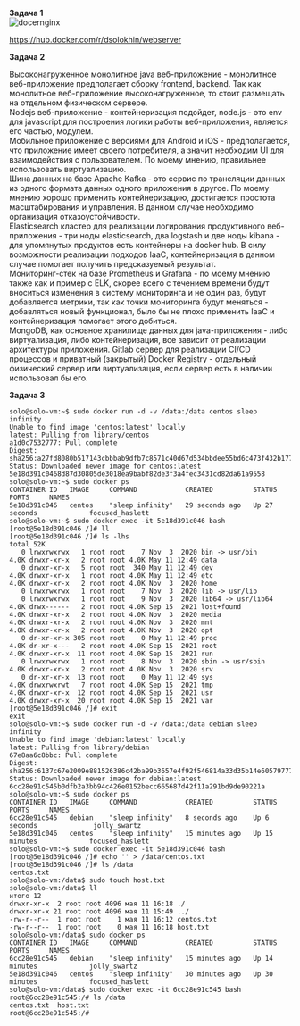 **Задача 1**  
![docernginx](https://user-images.githubusercontent.com/26553608/167848959-491de486-f451-474b-81b3-c116ab60298b.JPG)

https://hub.docker.com/r/dsolokhin/webserver  

**Задача 2**  

Высоконагруженное монолитное java веб-приложение - монолитное веб-приложение предполагает сборку frontend, backend. Так как монолитное веб-приложение высоконагруженное, то стоит размещать на отдельном физическом сервере.    
Nodejs веб-приложение - контейнеризация подойдет, node.js - это env для javascript для построения логики работы веб-приложения, является его частью, модулем.    
Мобильное приложение c версиями для Android и iOS - предполагается, что приложение имеет своего потребителя, а значит необходим UI для взаимодействия с пользователем. По моему мнению, правильнее использовать виртуализацию.  
Шина данных на базе Apache Kafka - это сервис по трансляции данных из одного формата данных одного приложения в другое. По моему мнению хорошо применить контейнеризацию,  достигается простота масштабирования и управления. В данном случае необходимо организация отказоустойчивости.    
Elasticsearch кластер для реализации логирования продуктивного веб-приложения - три ноды elasticsearch, два logstash и две ноды kibana - для упомянутых продуктов есть контейнеры на docker hub. В силу возможности реализации подходов IaaC, контейнеризация в данном случае помогает получить предсказуемый результат.  
Мониторинг-стек на базе Prometheus и Grafana - по моему мнению также как и пример с ELK, скорее всего с течением времени будут вноситься изменения в систему мониторинга и не один раз, будут добавляется метрики, так как точки мониторинга будут меняться - добавляться новый функционал, было бы не плохо применить IaaC и контейнеризация помогает этого добиться.    
MongoDB, как основное хранилище данных для java-приложения - либо виртуализация, либо контейнеризация, все зависит от реализации архитектуры приложения.
Gitlab сервер для реализации CI/CD процессов и приватный (закрытый) Docker Registry - отдельный физический сервер или виртуализация, если сервер есть в наличии использовал бы его.   

**Задача 3**  

```
solo@solo-vm:~$ sudo docker run -d -v /data:/data centos sleep infinity
Unable to find image 'centos:latest' locally
latest: Pulling from library/centos
a1d0c7532777: Pull complete 
Digest: sha256:a27fd8080b517143cbbbab9dfb7c8571c40d67d534bbdee55bd6c473f432b177
Status: Downloaded newer image for centos:latest
5e18d391c0468d87d30805de3018ea9babf82de3f3a4fec3431cd82da61a9558
solo@solo-vm:~$ sudo docker ps
CONTAINER ID   IMAGE     COMMAND            CREATED          STATUS          PORTS     NAMES
5e18d391c046   centos    "sleep infinity"   29 seconds ago   Up 27 seconds             focused_haslett
solo@solo-vm:~$ sudo docker exec -it 5e18d391c046 bash
[root@5e18d391c046 /]# ll
[root@5e18d391c046 /]# ls -lhs
total 52K
   0 lrwxrwxrwx   1 root root    7 Nov  3  2020 bin -> usr/bin
4.0K drwxr-xr-x   2 root root 4.0K May 11 12:49 data
   0 drwxr-xr-x   5 root root  340 May 11 12:49 dev
4.0K drwxr-xr-x   1 root root 4.0K May 11 12:49 etc
4.0K drwxr-xr-x   2 root root 4.0K Nov  3  2020 home
   0 lrwxrwxrwx   1 root root    7 Nov  3  2020 lib -> usr/lib
   0 lrwxrwxrwx   1 root root    9 Nov  3  2020 lib64 -> usr/lib64
4.0K drwx------   2 root root 4.0K Sep 15  2021 lost+found
4.0K drwxr-xr-x   2 root root 4.0K Nov  3  2020 media
4.0K drwxr-xr-x   2 root root 4.0K Nov  3  2020 mnt
4.0K drwxr-xr-x   2 root root 4.0K Nov  3  2020 opt
   0 dr-xr-xr-x 305 root root    0 May 11 12:49 proc
4.0K dr-xr-x---   2 root root 4.0K Sep 15  2021 root
4.0K drwxr-xr-x  11 root root 4.0K Sep 15  2021 run
   0 lrwxrwxrwx   1 root root    8 Nov  3  2020 sbin -> usr/sbin
4.0K drwxr-xr-x   2 root root 4.0K Nov  3  2020 srv
   0 dr-xr-xr-x  13 root root    0 May 11 12:49 sys
4.0K drwxrwxrwt   7 root root 4.0K Sep 15  2021 tmp
4.0K drwxr-xr-x  12 root root 4.0K Sep 15  2021 usr
4.0K drwxr-xr-x  20 root root 4.0K Sep 15  2021 var
[root@5e18d391c046 /]# exit
exit
solo@solo-vm:~$ sudo docker run -d -v /data:/data debian sleep infinity
Unable to find image 'debian:latest' locally
latest: Pulling from library/debian
67e8aa6c8bbc: Pull complete 
Digest: sha256:6137c67e2009e881526386c42ba99b3657e4f92f546814a33d35b14e60579777
Status: Downloaded newer image for debian:latest
6cc28e91c545b0dfb2a3bb94c426e0152becc665687d42f11a291bd9de90221a
solo@solo-vm:~$ sudo docker ps
CONTAINER ID   IMAGE     COMMAND            CREATED          STATUS          PORTS     NAMES
6cc28e91c545   debian    "sleep infinity"   8 seconds ago    Up 6 seconds              jolly_swartz
5e18d391c046   centos    "sleep infinity"   15 minutes ago   Up 15 minutes             focused_haslett
solo@solo-vm:~$ sudo docker exec -it 5e18d391c046 bash
[root@5e18d391c046 /]# echo '' > /data/centos.txt
[root@5e18d391c046 /]# ls /data
centos.txt
solo@solo-vm:/data$ sudo touch host.txt
solo@solo-vm:/data$ ll
итого 12
drwxr-xr-x  2 root root 4096 мая 11 16:18 ./
drwxr-xr-x 21 root root 4096 мая 11 15:49 ../
-rw-r--r--  1 root root    1 мая 11 16:12 centos.txt
-rw-r--r--  1 root root    0 мая 11 16:18 host.txt
solo@solo-vm:/data$ sudo docker ps
CONTAINER ID   IMAGE     COMMAND            CREATED          STATUS          PORTS     NAMES
6cc28e91c545   debian    "sleep infinity"   15 minutes ago   Up 14 minutes             jolly_swartz
5e18d391c046   centos    "sleep infinity"   30 minutes ago   Up 30 minutes             focused_haslett
solo@solo-vm:/data$ sudo docker exec -it 6cc28e91c545 bash
root@6cc28e91c545:/# ls /data
centos.txt  host.txt
root@6cc28e91c545:/# 
```
